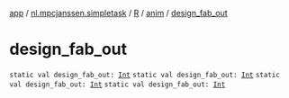 [app](../../../index.md) / [nl.mpcjanssen.simpletask](../../index.md) / [R](../index.md) / [anim](index.md) / [design_fab_out](.)

# design_fab_out

`static val design_fab_out: `[`Int`](https://kotlinlang.org/api/latest/jvm/stdlib/kotlin/-int/index.html)
`static val design_fab_out: `[`Int`](https://kotlinlang.org/api/latest/jvm/stdlib/kotlin/-int/index.html)
`static val design_fab_out: `[`Int`](https://kotlinlang.org/api/latest/jvm/stdlib/kotlin/-int/index.html)
`static val design_fab_out: `[`Int`](https://kotlinlang.org/api/latest/jvm/stdlib/kotlin/-int/index.html)